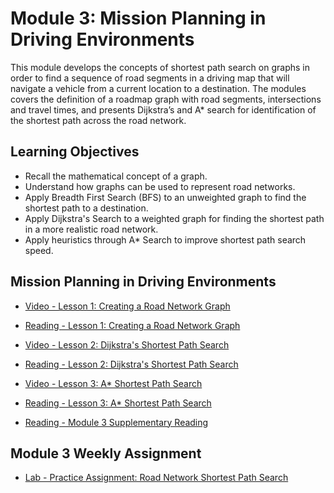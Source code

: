# Module 3: Mission Planning in Driving Environments

This module develops the concepts of shortest path search on graphs in order to find a sequence of road segments in a driving map that will navigate a vehicle from a current location to a destination. The modules covers the definition of a roadmap graph with road segments, intersections and travel times, and presents Dijkstra’s and A* search for identification of the shortest path across the road network.

## Learning Objectives

- Recall the mathematical concept of a graph.
- Understand how graphs can be used to represent road networks.
- Apply Breadth First Search (BFS) to an unweighted graph to find the shortest path to a destination.
- Apply Dijkstra's Search to a weighted graph for finding the shortest path in a more realistic road network.
- Apply heuristics through A* Search to improve shortest path search speed.

## Mission Planning in Driving Environments

- [Video - Lesson 1: Creating a Road Network Graph](https://www.coursera.org/learn/motion-planning-self-driving-cars/lecture/EPw6F/lesson-1-creating-a-road-network-graph)

- [Reading - Lesson 1: Creating a Road Network Graph](./Readings/C4M3L1-Creating_a_Road_Network_Graph.pdf)

- [Video - Lesson 2: Dijkstra's Shortest Path Search](https://www.coursera.org/learn/motion-planning-self-driving-cars/lecture/HdwaE/lesson-2-dijkstras-shortest-path-search)

- [Reading - Lesson 2: Dijkstra's Shortest Path Search](./Readings/C4M3L2-Dijkstras_Shortest_Path_Search.pdf)

- [Video - Lesson 3: A* Shortest Path Search](https://www.coursera.org/learn/motion-planning-self-driving-cars/lecture/2Tshi/lesson-3-a-shortest-path-search)

- [Reading - Lesson 3: A* Shortest Path Search](./Readings/C4M3L3-A-Shortest_Path_Search.pdf)

- [Reading - Module 3 Supplementary Reading](https://www.coursera.org/learn/motion-planning-self-driving-cars/supplement/1PQux/module-3-supplementary-reading)

## Module 3 Weekly Assignment

- [Lab - Practice Assignment: Road Network Shortest Path Search](./Labs/Module%203%20Practice%20Assessment%20Solution.ipynb)